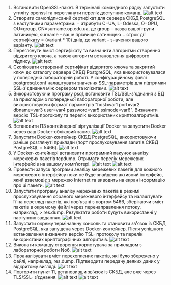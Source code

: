 1. Встановити OpenSSL-пакет. В терміналі командного рядку запустити утиліту
openssl та переглянути перелік доступних команд.
![alt text](./images/image.png)
2. Створити самопідписаний сертифікат для сервера СКБД PostgreSQL з наступними
параметрами:
− атрибути C=UA, L=Odessa, O=OPU, OU=group, CN=surname.op.edu.ua, де group –
назва вашої групи латиницею, surname – ваше прізвище латиницею
− строк дії сертифікату = (variant * 10) днів, де variant – значення вашого варіанту.
![alt text](./images/image-5.png)
3. Переглянути вміст сертифікату та визначити алгоритми створення відкритого
ключа, а також алгоритм встановлення цифрового підпису.
![alt text](./images/image-4.png)
4. Скопіювати створений сертифікат відкритого ключа та закритий ключ до каталогу
сервера СКБД PostgreSQL, яка використовувалася у попередній лабораторній роботі. У
конфігураційному файлі postgresql.conf налаштувати значення SSL-параметрів для підтримки
SSL-з'єднання між сервером та клієнтами.
![alt text](./images/image-2.png)
5. Використовуючи програму psql, встановити TSL/SSL-з'єднання з БД за прикладом
з попередньої лабораторної роботи, але використовуючи формат параметрів "host=var1
port=var2 dbname=var3 user=var4 password=var5 sslmode=var6".
Визначити версію TSL-протоколу та перелік використаних криптоалгоритмів.
![alt text](./images/image-6.png)
6. Встановити ПЗ контейнерної віртуалізації Docker та запустити Docker через ваш
Docker-обліковий запис.
![alt text](./images/image-7.png)
7. Запустити Docker-контейнер СКБД PostgreSQL, використовуючи раніше розглянуті
приклади (порт прослуховування запитів СКБД PostgreSQL = 5466).
![alt text](./images/image-8.png)
8. У Docker-контейнері встановити програмний пакунок аналізу мережевих пакетів
tcpdump. Отримати перелік мережевих інтерфейсів на вашому комп’ютері.
![alt text](./images/image-9.png)
![alt text](./images/image-10.png)
9. Провести запуск програми аналізу мережевих пакетів для кожного мережевого
інтерфейсу поки не буде знайдено активний інтерфейс, який взаємодіє з мережею Internet та
виводить на екран інформацію про ці пакети.
![alt text](./images/image-11.png)
10. Запустити програму аналізу мережевих пакетів в режимі прослуховування
обраного мережевого інтерфейсу та налаштувати її на перегляд пакетів, які пов`язані з портом
5466, зберігаючи зміст пакетів в окремому файлі через перенаправлення потоку, наприклад, >
res.dump. Результати роботи будуть використанні у наступних завданнях.
![alt text](./images/image-12.png)
11. Запустити окрему термінальну консоль та становити зв'язок із СКБД PostgreSQL,
яка запущена через Docker-контейнер. Після успішного встановлення визначити версію TSL-
протоколу та перелік використаних криптографічних алгоритмів.
![alt text](./images/image-13.png)
12. Виконати команду створення користувача за прикладом з лабораторної роботи
No6.
![alt text](./images/image-14.png)
13. Проаналізувати вміст перехоплених пакетів, які було збережено у файлі,
наприклад, res.dump.
Підтвердити передачу деяких даних у відкритому вигляді.
![alt text](./images/image-17.png)
14. Повторити пункт 11, встановивши зв’язок із СКБД, але вже через TLS/SSL-
з’єднання.
![alt text](./images/image-18.png)
![alt text](./images/image-19.png)
